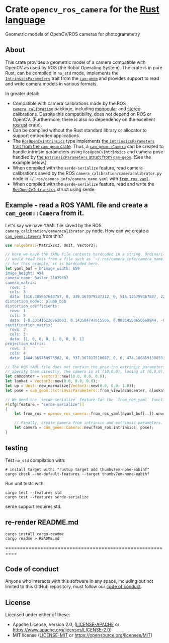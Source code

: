 # Crate `opencv_ros_camera` for the [Rust language](https://www.rust-lang.org/)

Geometric models of OpenCV/ROS cameras for photogrammetry

## About

This crate provides a geometric model of a camera compatible with OpenCV as
used by ROS (the Robot Operating System). The crate is in pure Rust, can be
compiled in `no_std` mode, implements the
[`IntrinsicsParameters`](https://docs.rs/cam-geom/latest/cam_geom/trait.IntrinsicParameters.html)
trait from the [`cam-geom`](https://crates.io/crates/cam-geom) and provides
support to read and write camera models in various formats.

In greater detail:

- Compatible with camera calibrations made by the ROS
  [`camera_calibration`](http://wiki.ros.org/camera_calibration) package,
  including
  [monocular](http://wiki.ros.org/camera_calibration/Tutorials/MonocularCalibration)
  and
  [stereo](http://wiki.ros.org/camera_calibration/Tutorials/StereoCalibration)
  calibrations. Despite this compatibility, does not depend on ROS or
  OpenCV. (Furthermore, there is also no dependency on the excellent
  [rosrust](https://crates.io/crates/rosrust) crate).
- Can be compiled without the Rust standard library or allocator to support
  embedded applications.
- The [`RosOpenCvIntrinsics`](struct.RosOpenCvIntrinsics.html) type
  implements [the `IntrinsicsParameters` trait from the `cam-geom`
  crate](https://docs.rs/cam-geom/latest/cam_geom/trait.IntrinsicParameters.html).
  Thus, a
  [`cam_geom::Camera`](https://docs.rs/cam-geom/latest/cam_geom/struct.Camera.html)
  can be created to handle intrinsic parameters using `RosOpenCvIntrinsics`
  and camera pose handled by [the `ExtrinsicParameters` struct from
  `cam-geom`](https://docs.rs/cam-geom/latest/cam_geom/struct.ExtrinsicParameters.html).
  (See the example below.)
- When compiled with the `serde-serialize` feature, read camera calibrations
  saved by the ROS `camera_calibration/cameracalibrator.py` node in
  `~/.ros/camera_info/camera_name.yaml` with
  [`from_ros_yaml`](fn.from_ros_yaml.html).
- When compiled with the `serde-serialize` feature, read and write the
  [`RosOpenCvIntrinsics`](struct.RosOpenCvIntrinsics.html) struct using
  serde.

## Example - read a ROS YAML file and create a `cam_geom::Camera` from it.

Let's say we have YAML file saved by the ROS
`camera_calibration/cameracalibrator.py` node. How can we create a
[`cam_geom::Camera`](https://docs.rs/cam-geom/latest/cam_geom/struct.Camera.html)
from this?

```rust
use nalgebra::{Matrix2x3, Unit, Vector3};

// Here we have the YAML file contents hardcoded in a string. Ordinarily, you
// would read this from a file such as `~/.ros/camera_info/camera_name.yaml`, but
// for this example, it is hardcoded here.
let yaml_buf = b"image_width: 659
image_height: 494
camera_name: Basler_21029382
camera_matrix:
  rows: 3
  cols: 3
  data: [516.385667640757, 0, 339.167079537312, 0, 516.125799367807, 227.37993524141, 0, 0, 1]
distortion_model: plumb_bob
distortion_coefficients:
  rows: 1
  cols: 5
  data: [-0.331416226762003, 0.143584747015566, 0.00314558656668844, -0.00393597842852019, 0]
rectification_matrix:
  rows: 3
  cols: 3
  data: [1, 0, 0, 0, 1, 0, 0, 0, 1]
projection_matrix:
  rows: 3
  cols: 4
  data: [444.369750976562, 0, 337.107817516087, 0, 0, 474.186859130859, 225.062742824321, 0, 0, 0, 1, 0]";

// The ROS YAML file does not contain the pose (no extrinsic parameters). Here we
// specify them directly. The camera is at (10,0,0), looing at (0,0,0), with up (0,0,1).
let camcenter = Vector3::new(10.0, 0.0, 0.0);
let lookat = Vector3::new(0.0, 0.0, 0.0);
let up = Unit::new_normalize(Vector3::new(0.0, 0.0, 1.0));
let pose = cam_geom::ExtrinsicParameters::from_view(&camcenter, &lookat, &up);

// We need the `serde-serialize` feature for the `from_ros_yaml` function.
#[cfg(feature = "serde-serialize")]
{
    let from_ros = opencv_ros_camera::from_ros_yaml(&yaml_buf[..]).unwrap();

    // Finally, create camera from intrinsic and extrinsic parameters.
    let camera = cam_geom::Camera::new(from_ros.intrinsics, pose);
}
```

## testing

Test `no_std` compilation with:

```
# install target with: "rustup target add thumbv7em-none-eabihf"
cargo check --no-default-features --target thumbv7em-none-eabihf
```

Run unit tests with:

```
cargo test --features std
cargo test --features serde-serialize
```

serde support requires std.

## re-render README.md

```
cargo install cargo-readme
cargo readme > README.md
```

==========================================================

## Code of conduct

Anyone who interacts with this software in any space, including but not limited
to this GitHub repository, must follow our [code of
conduct](code_of_conduct.md).

## License

Licensed under either of these:

 * Apache License, Version 2.0, ([LICENSE-APACHE](LICENSE-APACHE) or
   https://www.apache.org/licenses/LICENSE-2.0)
 * MIT license ([LICENSE-MIT](LICENSE-MIT) or
   https://opensource.org/licenses/MIT)
